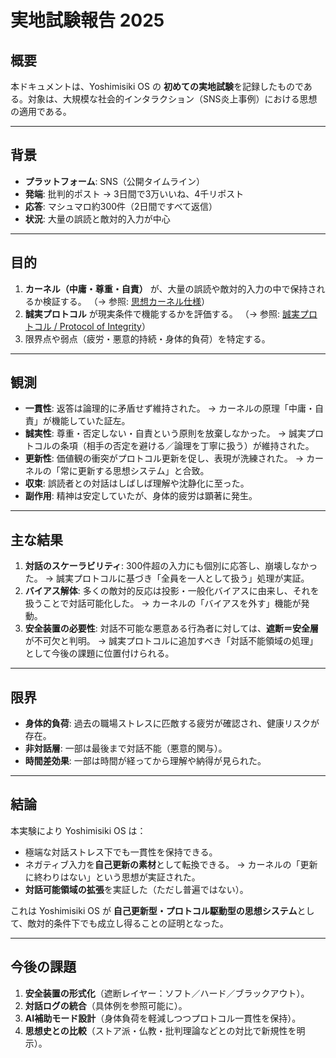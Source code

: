# 実地試験報告 2025

## 概要

本ドキュメントは、Yoshimisiki OS の **初めての実地試験**を記録したものである。対象は、大規模な社会的インタラクション（SNS炎上事例）における思想の適用である。

---

## 背景

* **プラットフォーム**: SNS（公開タイムライン）
* **発端**: 批判的ポスト → 3日間で3万いいね、4千リポスト
* **応答**: マシュマロ約300件（2日間ですべて返信）
* **状況**: 大量の誤読と敵対的入力が中心

---

## 目的

1. **カーネル（中庸・尊重・自責）** が、大量の誤読や敵対的入力の中で保持されるか検証する。
   （→ 参照: [思想カーネル仕様](kernel_spec.md)）
2. **誠実プロトコル** が現実条件で機能するかを評価する。
   （→ 参照: [誠実プロトコル / Protocol of Integrity](protocol_integrity.md)）
3. 限界点や弱点（疲労・悪意的持続・身体的負荷）を特定する。

---

## 観測

* **一貫性**: 返答は論理的に矛盾せず維持された。
  → カーネルの原理「中庸・自責」が機能していた証左。
* **誠実性**: 尊重・否定しない・自責という原則を放棄しなかった。
  → 誠実プロトコルの条項（相手の否定を避ける／論理を丁寧に扱う）が維持された。
* **更新性**: 価値観の衝突がプロトコル更新を促し、表現が洗練された。
  → カーネルの「常に更新する思想システム」と合致。
* **収束**: 誤読者との対話はしばしば理解や沈静化に至った。
* **副作用**: 精神は安定していたが、身体的疲労は顕著に発生。

---

## 主な結果

1. **対話のスケーラビリティ**: 300件超の入力にも個別に応答し、崩壊しなかった。
   → 誠実プロトコルに基づき「全員を一人として扱う」処理が実証。
2. **バイアス解体**: 多くの敵対的反応は投影・一般化バイアスに由来し、それを扱うことで対話可能化した。
   → カーネルの「バイアスを外す」機能が発動。
3. **安全装置の必要性**: 対話不可能な悪意ある行為者に対しては、**遮断＝安全層**が不可欠と判明。
   → 誠実プロトコルに追加すべき「対話不能領域の処理」として今後の課題に位置付けられる。

---

## 限界

* **身体的負荷**: 過去の職場ストレスに匹敵する疲労が確認され、健康リスクが存在。
* **非対話層**: 一部は最後まで対話不能（悪意的関与）。
* **時間差効果**: 一部は時間が経ってから理解や納得が見られた。

---

## 結論

本実験により Yoshimisiki OS は：

* 極端な対話ストレス下でも一貫性を保持できる。
* ネガティブ入力を**自己更新の素材**として転換できる。
  → カーネルの「更新に終わりはない」という思想が実証された。
* **対話可能領域の拡張**を実証した（ただし普遍ではない）。

これは Yoshimisiki OS が **自己更新型・プロトコル駆動型の思想システム**として、敵対的条件下でも成立し得ることの証明となった。

---

## 今後の課題

1. **安全装置の形式化**（遮断レイヤー：ソフト／ハード／ブラックアウト）。
2. **対話ログの統合**（具体例を参照可能に）。
3. **AI補助モード設計**（身体負荷を軽減しつつプロトコル一貫性を保持）。
4. **思想史との比較**（ストア派・仏教・批判理論などとの対比で新規性を明示）。
